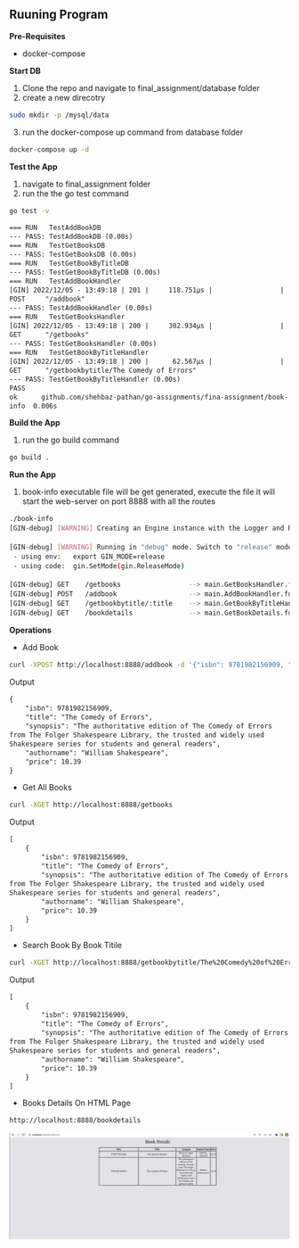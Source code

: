 ## Ruuning Program
**Pre-Requisites**
- docker-compose

**Start DB**
1. Clone the repo and navigate to final_assignment/database folder
2. create a new direcotry
```sh
sudo mkdir -p /mysql/data
```
3. run the docker-compose up command from database folder
```sh
docker-compose up -d
```
**Test the App**
1. navigate to final_assignment folder
2. run the the go test command
```sh
go test -v 
```
```
=== RUN   TestAddBookDB
--- PASS: TestAddBookDB (0.00s)
=== RUN   TestGetBooksDB
--- PASS: TestGetBooksDB (0.00s)
=== RUN   TestGetBookByTitleDB
--- PASS: TestGetBookByTitleDB (0.00s)
=== RUN   TestAddBookHandler
[GIN] 2022/12/05 - 13:49:18 | 201 |     118.751µs |                 | POST     "/addbook"
--- PASS: TestAddBookHandler (0.00s)
=== RUN   TestGetBooksHandler
[GIN] 2022/12/05 - 13:49:18 | 200 |     302.934µs |                 | GET      "/getbooks"
--- PASS: TestGetBooksHandler (0.00s)
=== RUN   TestGetBookByTitleHandler
[GIN] 2022/12/05 - 13:49:18 | 200 |      62.567µs |                 | GET      "/getbookbytitle/The Comedy of Errors"
--- PASS: TestGetBookByTitleHandler (0.00s)
PASS
ok  	github.com/shehbaz-pathan/go-assignments/fina-assignment/book-info	0.006s
```
**Build the App**
1. run the go build command
```sh
go build .
```
**Run the App**
1. book-info executable file will be get generated, execute the file it will start the web-server on port 8888 with all the routes
```sh
./book-info
[GIN-debug] [WARNING] Creating an Engine instance with the Logger and Recovery middleware already attached.

[GIN-debug] [WARNING] Running in "debug" mode. Switch to "release" mode in production.
 - using env:	export GIN_MODE=release
 - using code:	gin.SetMode(gin.ReleaseMode)

[GIN-debug] GET    /getbooks                 --> main.GetBooksHandler.func1 (3 handlers)
[GIN-debug] POST   /addbook                  --> main.AddBookHandler.func1 (3 handlers)
[GIN-debug] GET    /getbookbytitle/:title    --> main.GetBookByTitleHandler.func1 (3 handlers)
[GIN-debug] GET    /bookdetails              --> main.GetBookDetails.func1 (3 handlers)
```
**Operations**
- Add Book

```sh 
curl -XPOST http://localhost:8888/addbook -d '{"isbn": 9781982156909, "title": "The Comedy of Errors", "synopsis": "The authoritative edition of The Comedy of Errors from The Folger Shakespeare Library, the trusted and widely used Shakespeare series for students and general readers", "authorname": "William Shakespeare", "price": 10.39}'
```
Output
```
{
    "isbn": 9781982156909,
    "title": "The Comedy of Errors",
    "synopsis": "The authoritative edition of The Comedy of Errors from The Folger Shakespeare Library, the trusted and widely used Shakespeare series for students and general readers",
    "authorname": "William Shakespeare",
    "price": 10.39
}
```
- Get All Books
```sh
curl -XGET http://localhost:8888/getbooks
```
Output
```
[
    {
        "isbn": 9781982156909,
        "title": "The Comedy of Errors",
        "synopsis": "The authoritative edition of The Comedy of Errors from The Folger Shakespeare Library, the trusted and widely used Shakespeare series for students and general readers",
        "authorname": "William Shakespeare",
        "price": 10.39
    }
]
```
- Search Book By Book Titile
```sh
curl -XGET http://localhost:8888/getbookbytitle/The%20Comedy%20of%20Errors
```
Output
```
[
    {
        "isbn": 9781982156909,
        "title": "The Comedy of Errors",
        "synopsis": "The authoritative edition of The Comedy of Errors from The Folger Shakespeare Library, the trusted and widely used Shakespeare series for students and general readers",
        "authorname": "William Shakespeare",
        "price": 10.39
    }
]
```
- Books Details On HTML Page
```
http://localhost:8888/bookdetails
```
![Folder](./snaps/book-details-htlm.png)
